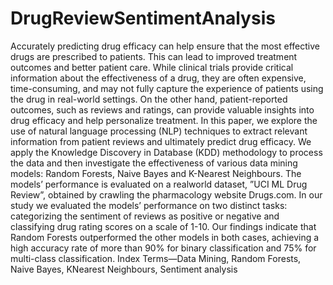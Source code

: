 # DrugReviewSentimentAnalysis
Accurately predicting drug efficacy can help ensure that the most effective drugs are prescribed to patients. This can lead to improved treatment outcomes and better patient care. While clinical trials provide critical information about the effectiveness of a drug, they are often expensive, time-consuming, and may not fully capture the experience of patients using the drug in real-world settings. On the other hand, patient-reported outcomes, such as reviews and ratings, can provide valuable insights into drug efficacy and help personalize treatment. In this paper, we explore the use of natural language processing (NLP) techniques to extract relevant information from patient reviews and ultimately predict drug efficacy. We apply the Knowledge Discovery in Database (KDD) methodology to process the data and then investigate the effectiveness of various data mining models: Random Forests, Naive Bayes and K-Nearest Neighbours. The models’ performance is evaluated on a realworld dataset, ”UCI ML Drug Review”, obtained by crawling the pharmacology website Drugs.com. In our study we evaluated the models’ performance on two distinct tasks: categorizing the sentiment of reviews as positive or negative and classifying drug rating scores on a scale of 1-10. Our findings indicate that Random Forests outperformed the other models in both cases, achieving a high accuracy rate of more than 90% for binary classification and 75% for multi-class classification. Index Terms—Data Mining, Random Forests, Naive Bayes, KNearest Neighbours, Sentiment analysis
